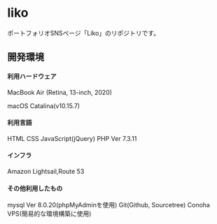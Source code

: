 # liko
ポートフォリオSNSページ「Liko」のリポジトリです。

## 開発環境
#### 利用ハードウェア
MacBook Air (Retina, 13-inch, 2020)

macOS Catalina(v10.15.7)


#### 利用言語
HTML
CSS
JavaScript(jQuery)
PHP Ver 7.3.11


#### インフラ
Amazon Lightsail,Route 53


#### その他利用したもの
mysql  Ver 8.0.20(phpMyAdminを使用)
Git(Github, Sourcetree)
Conoha VPS(簡易的な環境構築に使用)
